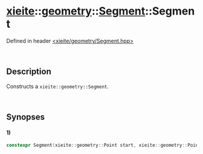 # [xieite](../../xieite.md)\:\:[geometry](../../geometry.md)\:\:[Segment](../Segment.md)\:\:Segment
Defined in header [<xieite/geometry/Segment.hpp>](../../../include/xieite/geometry/Segment.hpp)

&nbsp;

## Description
Constructs a `xieite::geometry::Segment`.

&nbsp;

## Synopses
#### 1)
```cpp
constexpr Segment(xieite::geometry::Point start, xieite::geometry::Point end) noexcept;
```
